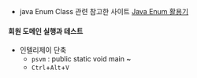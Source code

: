 - java Enum Class 관련 참고한 사이트 [Java Enum 활용기](https://techblog.woowahan.com/2527/)

#### 회원 도메인 실행과 테스트

- 인텔리제이 단축
  -  `psvm` : public static void main ~
  -  `Ctrl`+`Alt`+`V`
